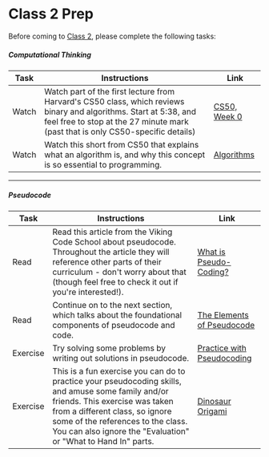 # Class 2 Prep

Before coming to [Class 2](../class2), please complete the following tasks:

##### Computational Thinking

Task | Instructions | Link  | 
--------------|-------------|-------------
Watch | Watch part of the first lecture from Harvard's CS50 class, which reviews binary and algorithms. Start at 5:38, and feel free to stop at the 27 minute mark (past that is only CS50-specific details)| <a href="https://youtu.be/zFenJJtAEzE?t=338" target="_blank">CS50, Week 0</a>
Watch | Watch this short from CS50 that explains what an algorithm is, and why this concept is so essential to programming. |  <a href="https://www.youtube.com/watch?v=HFLczUUHWNw&index=1&list=PLhQjrBD2T380dhmG9KMjsOQogweyjEeVQ" target="_blank">Algorithms</a> | 
***
##### Pseudocode

Task | Instructions | Link  | 
--------------|-------------|-------------
Read | Read this article from the Viking Code School about pseudocode. Throughout the article they will reference other parts of their curriculum - don't worry about that (though feel free to check it out if you're interested!). | <a href="http://www.vikingcodeschool.com/software-engineering-basics/what-is-pseudo-coding" target="_blank">What is Pseudo-Coding?</a>
Read | Continue on to the next section, which talks about the foundational components of pseudocode and code.  | <a href="http://www.vikingcodeschool.com/software-engineering-basics/the-elements-of-pseudocode" target="_blank">The Elements of Pseudocode</a> | 
Exercise | Try solving some problems by writing out solutions in pseudocode. | <a href="http://www.vikingcodeschool.com/software-engineering-basics/practice-with-pseudo-coding" target="_blank">Practice with Pseudocoding</a> |  
Exercise | This is a fun exercise you can do to practice your pseudocoding skills, and amuse some family and/or friends. This exercise was taken from a different class, so ignore some of the references to the class. You can also ignore the "Evaluation" or "What to Hand In" parts.  | <a href="http://mgoadric.github.io/csci150/homework/origami.html" target="_blank">Dinosaur Origami</a> 


